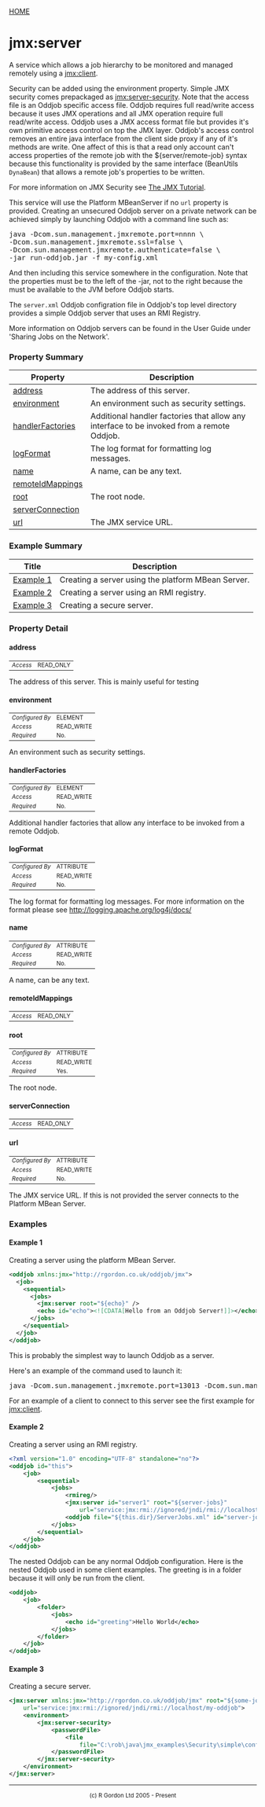 [HOME](../../../README.md)
# jmx:server

A service which allows a job hierarchy to
be monitored and managed remotely using a [jmx:client](../../../org/oddjob/jmx/JMXClientJob.md).


Security can be added using the environment property. Simple JMX security comes
prepackaged as [jmx:server-security](../../../org/oddjob/jmx/server/SimpleServerSecurity.md). Note that the access file is
an Oddjob specific access file. Oddjob requires full read/write access because
it uses JMX operations and all JMX operation require full read/write access.
Oddjob uses a JMX access format file but provides it's own primitive access
control on top the JMX layer. Oddjob's access control removes an entire java
interface from the client side proxy if any of it's methods are write.
One affect of this is that a read only account can't access properties of
the remote job with the ${server/remote-job} syntax because this functionality
is provided by the same interface (BeanUtils <code>DynaBean</code>) that allows
a remote job's properties to be written.


For more information on JMX Security see
<a href="http://java.sun.com/javase/6/docs/technotes/guides/jmx/tutorial/security.html">
The JMX Tutorial</a>.


This service will use the Platform MBeanServer if no <code>url</code>
property is provided. Creating an unsecured Oddjob server on a private
network can be achieved simply by launching Oddjob with a command line
such as:

<pre>
java -Dcom.sun.management.jmxremote.port=nnnn \
-Dcom.sun.management.jmxremote.ssl=false \
-Dcom.sun.management.jmxremote.authenticate=false \
-jar run-oddjob.jar -f my-config.xml
</pre>
And then including this service somewhere in the configuration. Note that
the properties must be to the left of the -jar, not to the right because
the must be available to the JVM before Oddjob starts.


The <code>server.xml</code> Oddjob configration file in Oddjob's top
level directory provides a simple Oddjob server that uses an RMI
Registry.


More information on Oddjob servers can be found in the User Guide under
'Sharing Jobs on the Network'.



### Property Summary

| Property | Description |
| -------- | ----------- |
| [address](#propertyaddress) | The address of this server. | 
| [environment](#propertyenvironment) | An environment such as security settings. | 
| [handlerFactories](#propertyhandlerfactories) | Additional handler factories that allow any interface to be invoked from a remote Oddjob. | 
| [logFormat](#propertylogformat) | The log format for formatting log messages. | 
| [name](#propertyname) | A name, can be any text. | 
| [remoteIdMappings](#propertyremoteidmappings) |  | 
| [root](#propertyroot) | The root node. | 
| [serverConnection](#propertyserverconnection) |  | 
| [url](#propertyurl) | The JMX service URL. | 


### Example Summary

| Title | Description |
| ----- | ----------- |
| [Example 1](#example1) | Creating a server using the platform MBean Server. |
| [Example 2](#example2) | Creating a server using an RMI registry. |
| [Example 3](#example3) | Creating a secure server. |


### Property Detail
#### address <a name="propertyaddress"></a>

<table style='font-size:smaller'>
      <tr><td><i>Access</i></td><td>READ_ONLY</td></tr>
</table>

The address of this server. This is mainly
useful for testing

#### environment <a name="propertyenvironment"></a>

<table style='font-size:smaller'>
      <tr><td><i>Configured By</i></td><td>ELEMENT</td></tr>
      <tr><td><i>Access</i></td><td>READ_WRITE</td></tr>
      <tr><td><i>Required</i></td><td>No.</td></tr>
</table>

An environment such
as security settings.

#### handlerFactories <a name="propertyhandlerfactories"></a>

<table style='font-size:smaller'>
      <tr><td><i>Configured By</i></td><td>ELEMENT</td></tr>
      <tr><td><i>Access</i></td><td>READ_WRITE</td></tr>
      <tr><td><i>Required</i></td><td>No.</td></tr>
</table>

Additional handler factories that allow
any interface to be invoked from a remote Oddjob.

#### logFormat <a name="propertylogformat"></a>

<table style='font-size:smaller'>
      <tr><td><i>Configured By</i></td><td>ATTRIBUTE</td></tr>
      <tr><td><i>Access</i></td><td>READ_WRITE</td></tr>
      <tr><td><i>Required</i></td><td>No.</td></tr>
</table>

The log format for formatting log messages. For more
information on the format please see <a href="http://logging.apache.org/log4j/docs/">
http://logging.apache.org/log4j/docs/</a>

#### name <a name="propertyname"></a>

<table style='font-size:smaller'>
      <tr><td><i>Configured By</i></td><td>ATTRIBUTE</td></tr>
      <tr><td><i>Access</i></td><td>READ_WRITE</td></tr>
      <tr><td><i>Required</i></td><td>No.</td></tr>
</table>

A name, can be any text.

#### remoteIdMappings <a name="propertyremoteidmappings"></a>

<table style='font-size:smaller'>
      <tr><td><i>Access</i></td><td>READ_ONLY</td></tr>
</table>



#### root <a name="propertyroot"></a>

<table style='font-size:smaller'>
      <tr><td><i>Configured By</i></td><td>ATTRIBUTE</td></tr>
      <tr><td><i>Access</i></td><td>READ_WRITE</td></tr>
      <tr><td><i>Required</i></td><td>Yes.</td></tr>
</table>

The root node.

#### serverConnection <a name="propertyserverconnection"></a>

<table style='font-size:smaller'>
      <tr><td><i>Access</i></td><td>READ_ONLY</td></tr>
</table>



#### url <a name="propertyurl"></a>

<table style='font-size:smaller'>
      <tr><td><i>Configured By</i></td><td>ATTRIBUTE</td></tr>
      <tr><td><i>Access</i></td><td>READ_WRITE</td></tr>
      <tr><td><i>Required</i></td><td>No.</td></tr>
</table>

The JMX service URL. If this is not provided the
server connects to the Platform MBean Server.


### Examples
#### Example 1 <a name="example1"></a>

Creating a server using the platform MBean Server.


```xml
<oddjob xmlns:jmx="http://rgordon.co.uk/oddjob/jmx">
  <job>
    <sequential>
      <jobs>
        <jmx:server root="${echo}" />
        <echo id="echo"><![CDATA[Hello from an Oddjob Server!]]></echo>
      </jobs>
    </sequential>
  </job>
</oddjob>
```



This is probably the simplest way to launch Oddjob as a server.


Here's an example of the command used to launch it:
<pre>
java -Dcom.sun.management.jmxremote.port=13013 -Dcom.sun.management.jmxremote.ssl=false -Dcom.sun.management.jmxremote.authenticate=false -jar C:\Users\rob\projects\oddjob\run-oddjob.jar -f C:\Users\rob\projects\oddjob\test\java\org\oddjob\jmx\PlatformMBeanServerExample.xml
</pre>
For an example of a client to connect to this server see the first
example for [jmx:client](../../../org/oddjob/jmx/JMXClientJob.md).

#### Example 2 <a name="example2"></a>

Creating a server using an RMI registry.


```xml
<?xml version="1.0" encoding="UTF-8" standalone="no"?>
<oddjob id="this">
    <job>
        <sequential>
            <jobs>
                <rmireg/>
                <jmx:server id="server1" root="${server-jobs}" 
                    url="service:jmx:rmi://ignored/jndi/rmi://localhost/freds-oddjob-server" xmlns:jmx="http://rgordon.co.uk/oddjob/jmx"/>
                <oddjob file="${this.dir}/ServerJobs.xml" id="server-jobs"/>
            </jobs>
        </sequential>
    </job>
</oddjob>
```



The nested Oddjob can be any normal Oddjob configuration. Here is the
nested Oddjob used in some client examples. The greeting is in
a folder because it will only be run from the client.


```xml
<oddjob>
    <job>
        <folder>
            <jobs>
                <echo id="greeting">Hello World</echo>
            </jobs>
        </folder>
    </job>
</oddjob>
```


#### Example 3 <a name="example3"></a>

Creating a secure server.


```xml
<jmx:server xmlns:jmx="http://rgordon.co.uk/oddjob/jmx" root="${some-job}"
    url="service:jmx:rmi://ignored/jndi/rmi://localhost/my-oddjob">
    <environment>
        <jmx:server-security>
            <passwordFile>
                <file
                    file="C:\rob\java\jmx_examples\Security\simple\config\password.properties"/>
            </passwordFile>
        </jmx:server-security>
    </environment>
</jmx:server>
```



-----------------------

<div style='font-size: smaller; text-align: center;'>(c) R Gordon Ltd 2005 - Present</div>
